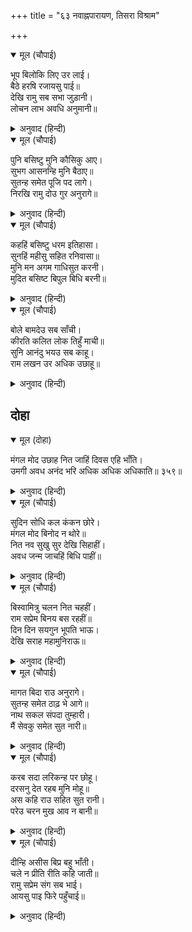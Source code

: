 +++
title = "६३ नवाह्नपारायण, तिसरा विश्राम"

+++


<details open><summary>मूल (चौपाई)</summary>

भूप बिलोकि लिए उर लाई।  
बैठे हरषि रजायसु पाई॥  
देखि रामु सब सभा जुड़ानी।  
लोचन लाभ अवधि अनुमानी॥
</details>

<details><summary>अनुवाद (हिन्दी)</summary>

राजांनी त्यांना पहाताच हृदयीशी धरले. त्यानंतर ते आज्ञा होताच आनंदाने आसनांवर बसले. श्रीरामचंद्रांचे दर्शन करणे म्हणजे नेत्रांच्या लाभाची परिसीमा आहे, असे मानून सर्व सभा त्रिविध तापांपासून मुक्त झाली.॥ १॥
</details>

<details open><summary>मूल (चौपाई)</summary>

पुनि बसिष्टु मुनि कौसिकु आए।  
सुभग आसनन्हि मुनि बैठाए॥  
सुतन्ह समेत पूजि पद लागे।  
निरखि रामु दोउ गुर अनुरागे॥
</details>

<details><summary>अनुवाद (हिन्दी)</summary>

नंतर मुनी वसिष्ठ व विश्वामित्र आले. राजांनी त्यांना सुंदर आसनांवर विराजमान केले आणि पुत्रांसमवेत त्यांची पूजा करून त्यांच्या चरणी मस्तक ठेवले. दोन्ही गुरू श्रीरामांना पाहून प्रेम-मुग्ध झाले.॥ २॥
</details>

<details open><summary>मूल (चौपाई)</summary>

कहहिं बसिष्टु धरम इतिहासा।  
सुनहिं महीसु सहित रनिवासा॥  
मुनि मन अगम गाधिसुत करनी।  
मुदित बसिष्ट बिपुल बिधि बरनी॥
</details>

<details><summary>अनुवाद (हिन्दी)</summary>

वसिष्ठ मुनी धर्माचा इतिहास सांगत होते आणि राणीवशासह राजा तो ऐकत होते. मुनींच्या मनालाही जे अगम्य आहे, ते विश्वामित्रांचे कर्तृत्व वसिष्ठांनी आनंदित होऊन अनेक प्रकारे सांगितले.॥ ३॥
</details>

<details open><summary>मूल (चौपाई)</summary>

बोले बामदेउ सब साँची।  
कीरति कलित लोक तिहुँ माची॥  
सुनि आनंदु भयउ सब काहू।  
राम लखन उर अधिक उछाहू॥
</details>

<details><summary>अनुवाद (हिन्दी)</summary>

वामदेव म्हणाले, ‘हे सर्व सत्य आहे. विश्वामित्रांची उज्ज्वल कीर्ती त्रैलोक्यात पसरलेली आहे.’ हे ऐकून सर्वजणांना आनंद वाटला. श्रीराम व लक्ष्मण यांच्या मनाला तर विशेष आनंद झाला.॥ ४॥
</details>

## दोहा


<details open><summary>मूल (दोहा)</summary>

मंगल मोद उछाह नित जाहिं दिवस एहि भाँति।  
उमगी अवध अनंद भरि अधिक अधिक अधिकाति॥ ३५९॥
</details>

<details><summary>अनुवाद (हिन्दी)</summary>

नित्यच मंगल व आनंद यांनी संपन्न उत्सव होत होते. अशा प्रकारे दिवस आनंदात जात होते. अयोध्या आनंदाने परिपूर्ण होऊन ओसंडत होती. आनंद दिवसें दिवस अधिकच वाढत होता.॥ ३५९॥
</details>

<details open><summary>मूल (चौपाई)</summary>

सुदिन सोधि कल कंकन छोरे।  
मंगल मोद बिनोद न थोरे॥  
नित नव सुखु सुर देखि सिहाहीं।  
अवध जन्म जाचहिं बिधि पाहीं॥
</details>

<details><summary>अनुवाद (हिन्दी)</summary>

शुभ मुहूर्तावर लग्नाची कंकणे सोडली. मांगल्य, आनंद व विनोद खूप चालला होता. अशा प्रकारे नित्य नवीन सुख पाहून देवांनाही हेवा वाटत होता आणि ते अयोध्येमध्ये जन्म मिळवा म्हणून ब्रह्मदेवांची विनवणी करीत होते.॥ १॥
</details>

<details open><summary>मूल (चौपाई)</summary>

बिस्वामित्रु चलन नित चहहीं।  
राम सप्रेम बिनय बस रहहीं॥  
दिन दिन सयगुन भूपति भाऊ।  
देखि सराह महामुनिराऊ॥
</details>

<details><summary>अनुवाद (हिन्दी)</summary>

विश्वामित्र मुनी रोजच आपल्या आश्रमाला परतू इच्छित होते, परंतु श्रीरामचंद्रांच्या प्रेमामुळे व विनयामुळे रहात होते. दिवसेंदिवस राजा दशरथांचा प्रेमभाव शतपट वाढत चाललेला पाहून महामुनिराज विश्वामित्र त्यांची वाखाणणी करीत असत.॥ २॥
</details>

<details open><summary>मूल (चौपाई)</summary>

मागत बिदा राउ अनुरागे।  
सुतन्ह समेत ठाढ़ भे आगे॥  
नाथ सकल संपदा तुम्हारी।  
मैं सेवकु समेत सुत नारी॥
</details>

<details><summary>अनुवाद (हिन्दी)</summary>

शेवटी विश्वामित्रांनी जेव्हा निरोप मागितला, तेव्हा राजा प्रेममग्न झाले आणि पुत्रांसमवेत त्यांच्यासमोर उभे राहून म्हणाले, ‘हे नाथ, ही सर्व संपदा तुमची आहे. मी तर स्त्री-पुत्रांसह तुमचा सेवक आहे.॥ ३॥
</details>

<details open><summary>मूल (चौपाई)</summary>

करब सदा लरिकन्ह पर छोहू।  
दरसनु देत रहब मुनि मोहू॥  
अस कहि राउ सहित सुत रानी।  
परेउ चरन मुख आव न बानी॥
</details>

<details><summary>अनुवाद (हिन्दी)</summary>

हे मुनी, मुलांवर नेहमी प्रेम ठेवा आणि मलाही दर्शनाचा लाभ देत रहा.’ असे म्हणून पुत्र व राण्या यांच्यासह राजा दशरथांनी विश्वामित्रांच्या चरणी लोटांगण घातले. भाव-विव्हळ झाल्यामुळे त्यांच्या तोंडून शब्द फुटे ना.॥ ४॥
</details>

<details open><summary>मूल (चौपाई)</summary>

दीन्हि असीस बिप्र बहु भाँती।  
चले न प्रीति रीति कहि जाती॥  
रामु सप्रेम संग सब भाई।  
आयसु पाइ फिरे पहुँचाई॥
</details>

<details><summary>अनुवाद (हिन्दी)</summary>

विश्वामित्र ऋषींनी अनेक आशीर्वाद दिले आणि ते निघाले. प्रीतीची रीत सांगता येत नाही. श्रीराम सर्व भावांना घेऊन प्रेमाने मुनींना पोहोचवून व त्यांची आज्ञा घेऊन परत आले.॥ ५॥
</details>
